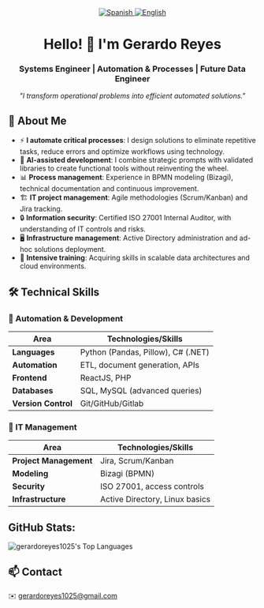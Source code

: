<div align="center">
<!-- Language selector -->
<a href="./README.md">
  <img src="https://img.shields.io/badge/🇪🇸 Español-FFFFFF?style=for-the-badge&logoColor=white&labelColor=101010" alt="Spanish">
</a>
<a href="./README_EN.md">
  <img src="https://img.shields.io/badge/🇬🇧 English-0077B5?style=for-the-badge&logoColor=white&labelColor=101010" alt="English">
</a>
</div>

<h1 align="center">Hello! 👋 I'm Gerardo Reyes</h1>

<h3 align="center">Systems Engineer | Automation & Processes | Future Data Engineer</h3>

<p align="center">
  <i>"I transform operational problems into efficient automated solutions."</i>
</p>

## 🚀 About Me  

- ⚡ **I automate critical processes**: I design solutions to eliminate repetitive tasks, reduce errors and optimize workflows using technology.  
- 🤖 **AI-assisted development**: I combine strategic prompts with validated libraries to create functional tools without reinventing the wheel.  
- 📊 **Process management**: Experience in BPMN modeling (Bizagi), technical documentation and continuous improvement.  
- 🏗️ **IT project management**: Agile methodologies (Scrum/Kanban) and Jira tracking.  
- 🔒 **Information security**: Certified ISO 27001 Internal Auditor, with understanding of IT controls and risks.  
- 🖥️ **Infrastructure management**: Active Directory administration and ad-hoc solutions deployment.  
- 🌱 **Intensive training**: Acquiring skills in scalable data architectures and cloud environments.  

## 🛠 Technical Skills  

### 🤖 Automation & Development  
| Area               | Technologies/Skills                  |
|--------------------|------------------------------------------|
| **Languages**      | Python (Pandas, Pillow), C# (.NET)       |
| **Automation**     | ETL, document generation, APIs      |
| **Frontend**       | ReactJS, PHP                             |
| **Databases**      | SQL, MySQL (advanced queries)         |
| **Version Control**| Git/GitHub/Gitlab                     |

### 🏢 IT Management  
| Area               | Technologies/Skills                  |
|--------------------|------------------------------------------|
| **Project Management** | Jira, Scrum/Kanban                    |
| **Modeling**       | Bizagi (BPMN)                            |
| **Security**       | ISO 27001, access controls           |
| **Infrastructure** | Active Directory, Linux basics           |

## GitHub Stats:

![gerardoreyes1025's Top Languages](https://github-readme-stats.vercel.app/api/top-langs/?username=gerardoreyes1025&theme=vue-dark&show_icons=true&hide_border=true&layout=compact)

## 📫 Contact  
✉️ gerardoreyes1025@gmail.com